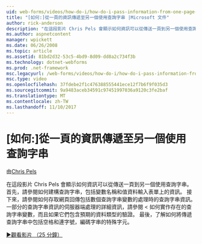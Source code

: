 ```yaml
---
uid: web-forms/videos/how-do-i/how-do-i-pass-information-from-one-page-to-another-using-a-query-string
title: "[如何:]從一頁的資訊傳遞至另一個使用查詢字串 |Microsoft 文件"
author: rick-anderson
description: "在這段影片 Chris Pels 會顯示如何資訊可以從傳送一頁到另一個使用查詢字串。 首先，請參閱如何建構中的查詢字串..."
ms.author: aspnetcontent
manager: wpickett
ms.date: 06/26/2008
ms.topic: article
ms.assetid: 81bd2d32-53c5-4bd9-8d09-dd8a2c734f3b
ms.technology: dotnet-webforms
ms.prod: .net-framework
msc.legacyurl: /web-forms/videos/how-do-i/how-do-i-pass-information-from-one-page-to-another-using-a-query-string
msc.type: video
ms.openlocfilehash: 37fdebe2f1c476388555441ece12f7b6f9f035d3
ms.sourcegitcommit: 9a9483aceb34591c97451997036a9120c3fe2baf
ms.translationtype: MT
ms.contentlocale: zh-TW
ms.lasthandoff: 11/10/2017
---
```

<a name="how-do-i-pass-information-from-one-page-to-another-using-a-query-string"></a>[如何:]從一頁的資訊傳遞至另一個使用查詢字串
====================
由[Chris Pels](https://twitter.com/chrispels)

在這段影片 Chris Pels 會顯示如何資訊可以從傳送一頁到另一個使用查詢字串。 首先，請參閱如何建構查詢字串，包括變數名稱和值資料輸入表單上的資訊。 接下來，請參閱如何存取網頁回傳包括數個查詢字串變數的處理時的查詢字串資訊。 一部分的查詢字串資訊的伺服器端處理的詳細資訊，請參閱 < 如何實作存在的查詢字串變數，而且如果它們包含預期的資料類型的驗證。 最後，了解如何將傳遞查詢字串中包括空格和連字號，編碼字串的特殊字元。

[&#9654;觀看影片 （25 分鐘）](https://channel9.msdn.com/Blogs/ASP-NET-Site-Videos/how-do-i-pass-information-from-one-page-to-another-using-a-query-string)
